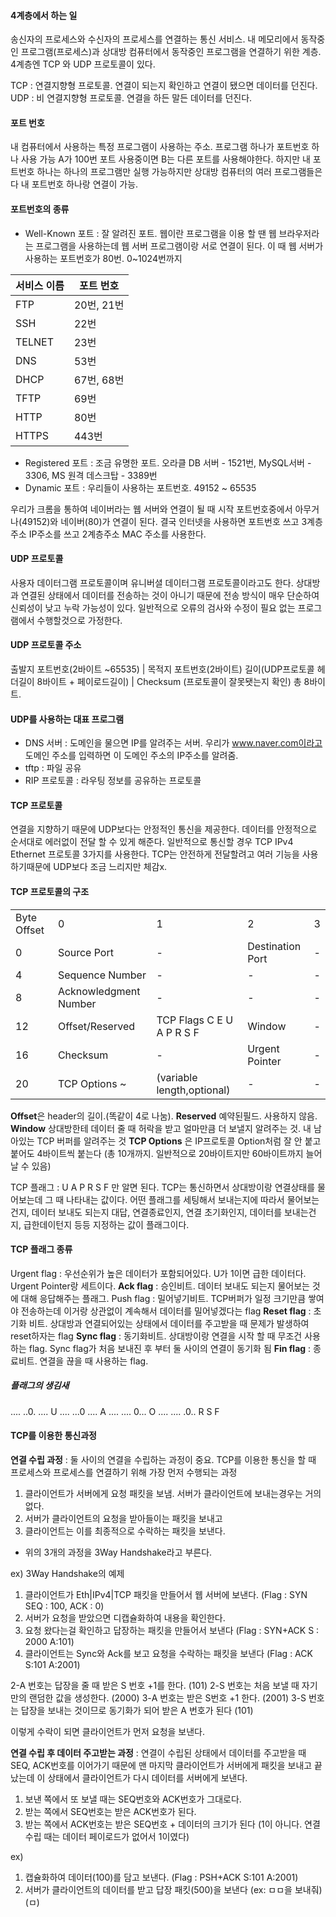#### 4계층에서 하는 일
송신자의 프로세스와 수신자의 프로세스를 연결하는 통신 서비스. 내 메모리에서 동작중인 프로그램(프로세스)과 상대방 컴퓨터에서 동작중인 프로그램을 연결하기 위한 계층. 4계층엔 TCP 와 UDP 프로토콜이 있다.

TCP : 연결지향형 프로토콜. 연결이 되는지 확인하고 연결이 됐으면 데이터를 던진다.
UDP : 비 연결지향형 프로토콜. 연결을 하든 말든 데이터를 던진다.

#### 포트 번호
내 컴퓨터에서 사용하는 특정 프로그램이 사용하는 주소.
프로그램 하나가 포트번호 하나 사용 가능
A가 100번 포트 사용중이면 B는 다른 포트를 사용해야한다. 하지만 내 포트번호 하나는 하나의 프로그램만 실행 가능하지만 상대방 컴퓨터의 여러 프로그램들은 다 내 포트번호 하나랑 연결이 가능.

#### 포트번호의 종류
- Well-Known 포트 : 잘 알려진 포트. 웹이란 프로그램을 이용 할 땐 웹 브라우저라는 프로그램을 사용하는데 웹 서버 프로그램이랑 서로 연결이 된다. 이 때 웹 서버가 사용하는 포트번호가 80번. 0~1024번까지

|서비스 이름|포트 번호|
|----|----|
|FTP|20번, 21번|
|SSH|22번|
|TELNET|23번|
|DNS|53번|
|DHCP|67번, 68번|
|TFTP|69번|
|HTTP|80번|
|HTTPS|443번|


- Registered 포트 :  조금 유명한 포트. 오라클 DB 서버 - 1521번, MySQL서버 - 3306, MS 원격 데스크탑 - 3389번
- Dynamic 포트 : 우리들이 사용하는 포트번호. 49152 ~ 65535

우리가 크롬을 통하여 네이버라는 웹 서버와 연결이 될 때 시작 포트번호중에서 아무거나(49152)와 네이버(80)가 연결이 된다. 결국 인터넷을 사용하면 포트번호 쓰고 3계층주소 IP주소를 쓰고 2계층주소 MAC 주소를 사용한다.

#### UDP 프로토콜
사용자 데이터그램 프로토콜이며 유니버셜  데이터그램 프로토콜이라고도 한다. 상대방과 연결된 상태에서 데이터를 전송하는 것이 아니기 때문에  전송 방식이 매우 단순하여 신뢰성이  낮고 누락 가능성이 있다. 일반적으로 오류의 검사와 수정이 필요  없는 프로그램에서 수행할것으로 가정한다.

#### UDP 프로토콜 주소
출발지 포트번호(2바이트 ~65535) | 목적지 포트번호(2바이트)
길이(UDP프로토콜 헤더길이 8바이트 + 페이로드길이) | Checksum (프로토콜이 잘못됏는지 확인)
총 8바이트.

#### UDP를 사용하는 대표 프로그램
- DNS 서버 : 도메인을 물으면 IP를 알려주는 서버. 우리가 www.naver.com이라고 도메인 주소를 입력하면 이 도메인 주소의 IP주소를 알려줌.
- tftp : 파일 공유
- RIP 프로토콜 : 라우팅 정보를 공유하는 프로토콜


#### TCP 프로토콜
연결을 지향하기 때문에 UDP보다는 안정적인 통신을 제공한다. 데이터를 안정적으로 순서대로 에러없이 전달 할 수 있게 해준다. 일반적으로 통신할 경우 TCP IPv4 Ethernet 프로토콜 3가지를 사용한다. TCP는 안전하게 전달할려고 여러 기능을 사용하기때문에 UDP보다 조금 느리지만 체감x.
#### TCP 프로토콜의 구조

|             |                       |                            |                  |     |
| ----------- | --------------------- | -------------------------- | ---------------- | --- |
| Byte Offset | 0                     | 1                          | 2                | 3   |
| 0           | Source Port           | -                          | Destination Port | -   |
| 4           | Sequence Number       | -                          | -                | -   |
| 8           | Acknowledgment Number | -                          | -                | -   |
| 12          | Offset/Reserved       | TCP Flags C E U A P R S F  | Window           | -   |
| 16          | Checksum              | -                          | Urgent Pointer   | -   |
| 20          | TCP Options ~         | (variable length,optional) | -                | -   |


**Offset**은 header의 길이.(똑같이 4로 나눔).
**Reserved** 예약된필드. 사용하지 않음.
**Window** 상대방한테 데이터 줄 때 허락을 받고 얼마만큼 더 보낼지 알려주는 것. 내 남아있는 TCP 버퍼를 알려주는 것
**TCP Options** 은 IP프로토콜 Option처럼 잘 안 붙고 붙어도 4바이트씩 붙는다 (총 10개까지. 일반적으로 20바이트지만 60바이트까지 늘어날 수 있음)

TCP 플래그 : U A P R S F 만 알면 된다. TCP는 통신하면서 상대방이랑 연결상태를 물어보는데 그 때 나타내는 값이다. 어떤 플래그를 세팅해서 보내는지에 따라서 물어보는건지, 데이터 보내도 되는지 대답, 연결종료인지, 연결 초기화인지, 데이터를 보내는건지, 급한데이턴지 등등 지정하는 값이 플래그이다.

#### TCP 플래그 종류
Urgent flag : 우선순위가 높은 데이터가 포함되어있다. U가 1이면 급한 데이터다. Urgent Pointer랑 세트이다.
**Ack flag** : 승인비트. 데이터 보내도 되는지 물어보는 것에 대해 응답해주는 플래그. 
Push flag : 밀어넣기비트. TCP버퍼가 일정 크기만큼 쌓여야 전송하는데 이거랑 상관없이 계속해서 데이터를 밀어넣겠다는 flag
**Reset flag** : 초기화 비트. 상대방과 연결되어있는 상태에서 데이터를 주고받을 때 문제가 발생하여 reset하자는 flag
**Sync flag** : 동기화비트.  상대방이랑 연결을 시작 할 때 무조건 사용하는 flag. Sync flag가 처음 보내진 후 부터 둘 사이의 연결이 동기화 됨
**Fin flag** : 종료비트. 연결을 끊을 때 사용하는 flag.
##### 플래그의 생김새 
.... ..0. .... U
.... ...0 .... A
.... .... 0... O
.... .... .0.. R
S
F

#### TCP를 이용한 통신과정
**연결 수립 과정** : 둘 사이의 연결을 수립하는 과정이 중요. TCP를 이용한 통신을 할 때 프로세스와 프로세스를 연결하기 위해 가장 먼저 수행되는 과정
1. 클라이언트가 서버에게 요청 패킷을 보냄. 서버가 클라이언트에 보내는경우는 거의 없다.
2. 서버가 클라이언트의 요청을 받아들이는 패킷을 보내고
3. 클라이언트는 이를 최종적으로 수락하는 패킷을 보낸다.
- 위의 3개의 과정을 3Way Handshake라고 부른다.

ex) 3Way Handshake의 예제
1. 클라이언트가 Eth|IPv4|TCP 패킷을 만들어서  웹 서버에 보낸다. 
	(Flag : SYN SEQ : 100, ACK : 0)
2. 서버가 요청을 받았으면 디캡슐화하여 내용을 확인한다.
3. 요청 왔다는걸 확인하고 답장하는 패킷을 만들어서 보낸다 
	(Flag : SYN+ACK S : 2000 A:101)
4. 클라이언트는 Sync와 Ack를 보고 요청을 수락하는 패킷을 보낸다 
	(Flag : ACK S:101 A:2001)

2-A 번호는 답장을 줄 때 받은 S 번호 +1를 한다. (101)
2-S 번호는 처음 보낼 때 자기만의 랜덤한 값을 생성한다. (2000)
3-A 번호는 받은 S번호 +1 한다. (2001)
3-S 번호는 답장을 보내는 것이므로 동기화가 되어 받은 A 번호가 된다 (101)

이렇게 수락이 되면 클라이언트가 먼저 요청을 보낸다.

**연결 수립 후 데이터 주고받는 과정** : 연결이 수립된 상태에서 데이터를 주고받을 때 SEQ, ACK번호를 이어가기 때문에 맨 마지막 클라이언트가 서버에게 패킷을 보내고 끝났는데 이 상태에서 클라이언트가 다시 데이터를 서버에게 보낸다.
1. 보낸 쪽에서 또 보낼 때는 SEQ번호와 ACK번호가 그대로다.
2. 받는 쪽에서 SEQ번호는 받은 ACK번호가 된다.
3. 받는 쪽에서 ACK번호는 받은 SEQ번호 + 데이터의 크기가 된다 (1이 아니다. 연결 수립 때는 데이터 페이로드가 없어서 1이였다)

ex) 
1. 캡슐화하여 데이터(100)를 담고 보낸다. 
	(Flag : PSH+ACK S:101 A:2001)
2. 서버가 클라이언트의 데이터를 받고 답장 패킷(500)을 보낸다 (ex: ㅁㅁ을 보내줘)
	(ㅁ)